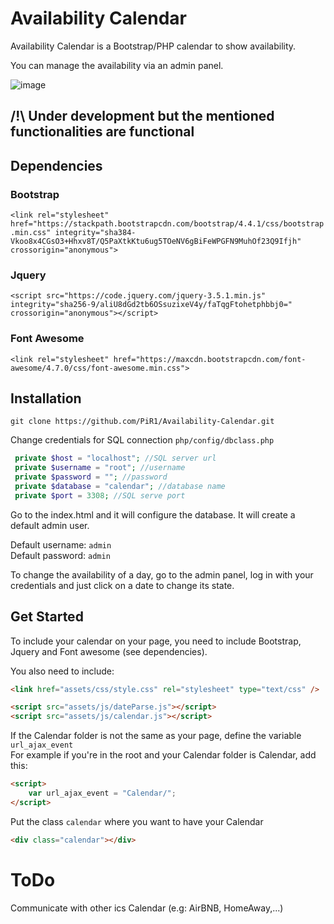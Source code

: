 # Availability Calendar

Availability Calendar is a Bootstrap/PHP calendar to show availability.

You can manage the availability via an admin panel.

![image](https://pir-d.com/assets/img/Calendar.png)

## /!\ Under development but the mentioned functionalities are functional

## Dependencies
### Bootstrap
`<link rel="stylesheet" href="https://stackpath.bootstrapcdn.com/bootstrap/4.4.1/css/bootstrap.min.css" integrity="sha384-Vkoo8x4CGsO3+Hhxv8T/Q5PaXtkKtu6ug5TOeNV6gBiFeWPGFN9MuhOf23Q9Ifjh" crossorigin="anonymous">`

### Jquery
`<script src="https://code.jquery.com/jquery-3.5.1.min.js"
         integrity="sha256-9/aliU8dGd2tb6OSsuzixeV4y/faTqgFtohetphbbj0="
         crossorigin="anonymous"></script>`
         
### Font Awesome
`<link rel="stylesheet" href="https://maxcdn.bootstrapcdn.com/font-awesome/4.7.0/css/font-awesome.min.css">`

## Installation
`git clone https://github.com/PiR1/Availability-Calendar.git`

Change credentials for SQL connection `php/config/dbclass.php`
```PHP
 private $host = "localhost"; //SQL server url
 private $username = "root"; //username
 private $password = ""; //password
 private $database = "calendar"; //database name
 private $port = 3308; //SQL serve port
```

Go to the index.html and it will configure the database.
It will create a default admin user.

Default username: `admin`  
Default password: `admin` 

To change the availability of a day, go to the admin panel, log in with your credentials and just click on a date to change its state.


## Get Started
To include your calendar on your page, you need to include Bootstrap, Jquery and Font awesome (see dependencies).

You also need to include:  
```html
<link href="assets/css/style.css" rel="stylesheet" type="text/css" />
```
```html
<script src="assets/js/dateParse.js"></script>
<script src="assets/js/calendar.js"></script>
```

If the Calendar folder is not the same as your page, define the variable `url_ajax_event`  
For example if you're in the root and your Calendar folder is Calendar, add this:
```html
<script>
    var url_ajax_event = "Calendar/";
</script>
```

Put the class `calendar` where you want to have your Calendar
```html
<div class="calendar"></div>
```

# ToDo
Communicate with other ics Calendar (e.g: AirBNB, HomeAway,...)

